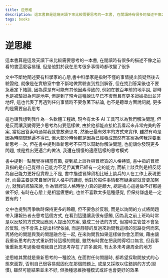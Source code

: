 ```yaml
---
title: 逆思維
description: 這本書算是這幾天讀下來比較需要思考的一本書, 在閱讀時有很多的描述不像之前看的書這麼容易懂, 但是他對於我在思考很多事情時都改變了很多
tags: books
---
```


# 逆思維

這本書算是這幾天讀下來比較需要思考的一本書, 在閱讀時有很多的描述不像之前看的書這麼容易懂, 但是他對於我在思考很多事情時都改變了很多

文中不斷地闡述要有科學家的心態,書中科學家是指對不懂的事情提出質疑然後去驗證他, 就像是在實驗室中會不斷地做實驗直到找到解答, 但在找到答案後也不要急著定下結論, 因為還是有可能有其他因素導致的, 例如在數百年前的地平說, 那時也是被驗證為何是地平, 但是到了現今這種說法早已不復而且有更多證據指出並非地坪, 這也代表了再遇到任何事情時不要急著下結論, 也不是聽單方面說詞就, 更多的是需要自我思考

這也讓我想到我作為一名軟體工程師, 現今有太多 AI 工具可以為我們解決問題, 但是反而讓我變得更少思考為何要這樣做, 由於他都能直接給我看起來非常完美的答案, 當給出答案時通常我就會放棄思考, 然後已最有效率的方式來實作, 雖然有時是因為時間問題逼不得已, 但大部分時候都是因為已經養成既然有答案為何我還要重新思考一次, 但在書中提到重新思考不只可以幫助你解決問題, 也能讓你發現更多問題, 或是找出更適合的做法, 我還在慢慢的適應這樣的思考模式

書中提到一點我覺得相當有趣, 提到紙上談兵與冒牌貨的人格特質, 書中指的冒牌貨指的是自己覺得自己能力不足但其實已經有一定的能力, 而紙上談兵則是相反認為自己能力更好但實際上不是, 書中描述冒牌貨相比紙上談兵的人在工作上表現更好, 而最主要是來自冒牌貨人格中的謙虛, 他對於每件事情都有疑慮那就會更加努力, 就我的經驗來說, 作為冒牌貨人格時壓力真的是頗大, 總是擔心這邊做不好那邊做不好, 有時在心態上是相當疲憊的, 也並不喜歡太多這種感覺, 但保持謙虛是一定要有的！

文中也提到再爭執時保持更多的聆聽, 但不要急於反駁, 而是以詢問的方式將問題帶入讓報告者去思考這個方式, 在看到這邊讓我很有感觸, 因為我之前上班時時常是以反駁的方式來回應別人提出的方案, 變成二分法的方式, 但當時主管並不會急於反駁, 也不會馬上提出科學依據, 而是靜靜的反過來詢問我這樣的思路從何而來, 再將他的問題與我的問題融合在一起, 在來詢問我如果這樣做你會怎麽做, 藉由讓我重新思考的方式重新對待這樣的問題, 雖然有時實在把我問得啞口無言, 但我事後重新思考過後發現我自己的思考存在了許多漏洞, 有太多未考慮周全的地方

逆思維其實就是重新思考的一種說法, 在面對任何問題時, 都希望採取開放式的心態來面對, 否則自己很容易就固化在那個問題上, 或是又採取以往錯誤的方式(習慣), 雖然可能結果並未不好, 但換種思維換種模式或許也會更好的效果 